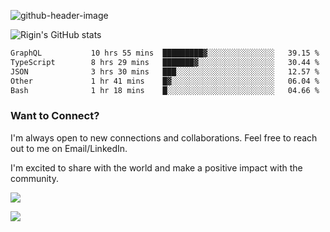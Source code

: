 
![github-header-image](https://github.com/riginoommen/riginoommen/assets/3840244/889cae65-df55-4cda-86cc-bf21bf1f2e96)

![Rigin's GitHub stats](https://github-readme-stats.vercel.app/api?username=riginoommen\&show_icons=true\&show=reviews,discussions_started,discussions_answered,prs_merged,prs_merged_percentage)


<!--START_SECTION:waka-->

```txt
GraphQL           10 hrs 55 mins  █████████▓░░░░░░░░░░░░░░░   39.15 %
TypeScript        8 hrs 29 mins   ███████▓░░░░░░░░░░░░░░░░░   30.44 %
JSON              3 hrs 30 mins   ███░░░░░░░░░░░░░░░░░░░░░░   12.57 %
Other             1 hr 41 mins    █▓░░░░░░░░░░░░░░░░░░░░░░░   06.04 %
Bash              1 hr 18 mins    █░░░░░░░░░░░░░░░░░░░░░░░░   04.66 %
```

<!--END_SECTION:waka-->

### Want to Connect?

I'm always open to new connections and collaborations. Feel free to reach out to me on Email/LinkedIn.

I'm excited to share with the world and make a positive impact with the community.

![](https://komarev.com/ghpvc/?username=riginoommen)

![](https://hit.yhype.me/github/profile?user_id=3840244)

